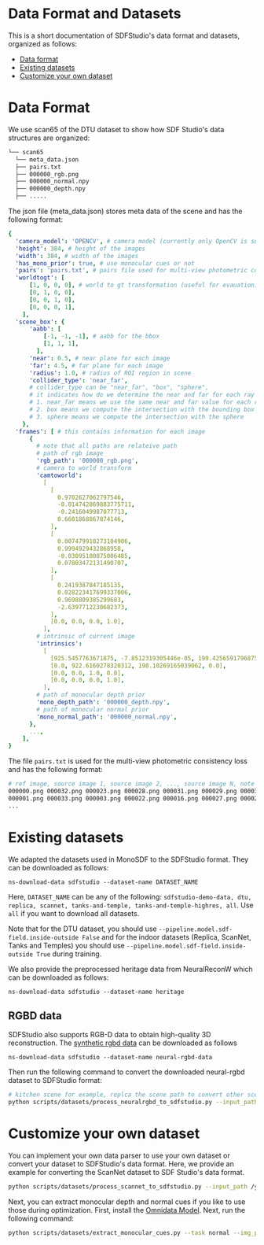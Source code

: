 # Data Format and Datasets

This is a short documentation of SDFStudio's data format and datasets, organized as follows:

- [Data format](#Dataset-format)
- [Existing datasets](#Existing-dataset)
- [Customize your own dataset](#Customize-your-own-dataset)

# Data Format

We use scan65 of the DTU dataset to show how SDF Studio's data structures are organized:

```bash
└── scan65
  └── meta_data.json
  ├── pairs.txt
  ├── 000000_rgb.png
  ├── 000000_normal.npy
  ├── 000000_depth.npy
  ├── .....
```

The json file (meta_data.json) stores meta data of the scene and has the following format:

```yaml
{
  'camera_model': 'OPENCV', # camera model (currently only OpenCV is supported)
  'height': 384, # height of the images
  'width': 384, # width of the images
  'has_mono_prior': true, # use monocular cues or not
  'pairs': 'pairs.txt', # pairs file used for multi-view photometric consistency loss
  'worldtogt': [
      [1, 0, 0, 0], # world to gt transformation (useful for evauation)
      [0, 1, 0, 0],
      [0, 0, 1, 0],
      [0, 0, 0, 1],
    ],
  'scene_box': {
      'aabb': [
          [-1, -1, -1], # aabb for the bbox
          [1, 1, 1],
        ],
      'near': 0.5, # near plane for each image
      'far': 4.5, # far plane for each image
      'radius': 1.0, # radius of ROI region in scene
      'collider_type': 'near_far',
      # collider_type can be "near_far", "box", "sphere",
      # it indicates how do we determine the near and far for each ray
      # 1. near_far means we use the same near and far value for each ray
      # 2. box means we compute the intersection with the bounding box
      # 3. sphere means we compute the intersection with the sphere
    },
  'frames': [ # this contains information for each image
      {
        # note that all paths are relateive path
        # path of rgb image
        'rgb_path': '000000_rgb.png',
        # camera to world transform
        'camtoworld':
          [
            [
              0.9702627062797546,
              -0.014742869883775711,
              -0.2416049987077713,
              0.6601868867874146,
            ],
            [
              0.007479910273104906,
              0.9994929432868958,
              -0.03095100075006485,
              0.07803472131490707,
            ],
            [
              0.2419387847185135,
              0.028223417699337006,
              0.9698809385299683,
              -2.6397712230682373,
            ],
            [0.0, 0.0, 0.0, 1.0],
          ],
        # intrinsic of current image
        'intrinsics':
          [
            [925.5457763671875, -7.8512319305446e-05, 199.4256591796875, 0.0],
            [0.0, 922.6160278320312, 198.10269165039062, 0.0],
            [0.0, 0.0, 1.0, 0.0],
            [0.0, 0.0, 0.0, 1.0],
          ],
        # path of monocular depth prior
        'mono_depth_path': '000000_depth.npy',
        # path of monocular normal prior
        'mono_normal_path': '000000_normal.npy',
      },
      ...,
    ],
}
```

The file `pairs.txt` is used for the multi-view photometric consistency loss and has the following format:

```bash
# ref image, source image 1, source image 2, ..., source image N, note source image are listed in ascending order, which means last image has largest score
000000.png 000032.png 000023.png 000028.png 000031.png 000029.png 000030.png 000024.png 000002.png 000015.png 000025.png ...
000001.png 000033.png 000003.png 000022.png 000016.png 000027.png 000023.png 000007.png 000011.png 000026.png 000024.png ...
...
```

# Existing datasets

We adapted the datasets used in MonoSDF to the SDFStudio format. They can be downloaded as follows:

```
ns-download-data sdfstudio --dataset-name DATASET_NAME
```

Here, `DATASET_NAME` can be any of the following: `sdfstudio-demo-data, dtu, replica, scannet, tanks-and-temple, tanks-and-temple-highres, all`. Use `all` if you want to download all datasets.

Note that for the DTU dataset, you should use `--pipeline.model.sdf-field.inside-outside False` and for the indoor datasets (Replica, ScanNet, Tanks and Temples) you should use `--pipeline.model.sdf-field.inside-outside True` during training.

We also provide the preprocessed heritage data from NeuralReconW which can be downloaded as follows:

```
ns-download-data sdfstudio --dataset-name heritage
```

## RGBD data

SDFStudio also supports RGB-D data to obtain high-quality 3D reconstruction. The [synthetic rgbd data](https://github.com/dazinovic/neural-rgbd-surface-reconstruction) can be downloaded as follows

```
ns-download-data sdfstudio --dataset-name neural-rgbd-data
```

Then run the following command to convert the downloaded neural-rgbd dataset to SDFStudio format:

```bash
# kitchen scene for example, replca the scene path to convert other scenes
python scripts/datasets/process_neuralrgbd_to_sdfstudio.py --input_path data/neural-rgbd-data/kitchen/ --output_path data/neural_rgbd/kitchen_sensor_depth --type sensor_depth
```

# Customize your own dataset

You can implement your own data parser to use your own dataset or convert your dataset to SDFStudio's data format. Here, we provide an example for converting the ScanNet dataset to SDF Studio's data format.

```bash
python scripts/datasets/process_scannet_to_sdfstudio.py --input_path /your_path/datasets/scannet/scene0050_00 --output_path data/custom/scannet_scene0050_00
```

Next, you can extract monocular depth and normal cues if you like to use those during optimization. First, install the [Omnidata Model](https://github.com/EPFL-VILAB/omnidata). Next, run the following command:

```bash
python scripts/datasets/extract_monocular_cues.py --task normal --img_path data/custom/scannet_scene0050_00/ --output_path data/custom/scannet_scene0050_00 --omnidata_path YOUR_OMNIDATA_PATH --pretrained_models PRETRAINED_MODELS
```
